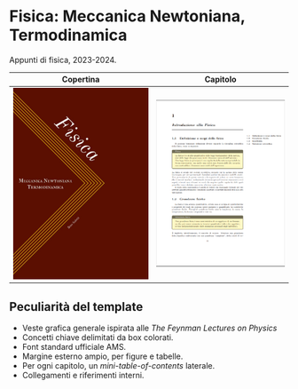 # Fisica: Meccanica Newtoniana, Termodinamica
Appunti di fisica, 2023-2024.

Copertina                       | Capitolo
:------------------------------:|:-------------------------:
![](./src/cover/bookcover.jpg)  |  ![](./src/cover/demo.png)

## Peculiarità del template
* Veste grafica generale ispirata alle _The Feynman Lectures on Physics_
* Concetti chiave delimitati da box colorati.
* Font standard ufficiale AMS.
* Margine esterno ampio, per figure e tabelle.
* Per ogni capitolo, un _mini-table-of-contents_ laterale.
* Collegamenti e riferimenti interni.